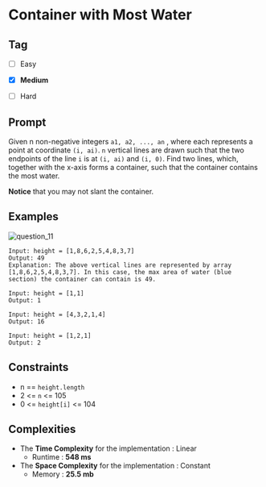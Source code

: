 # Container with Most Water
## Tag
- [ ] Easy  
- [x] **Medium**  
- [ ] Hard  
  

## Prompt
Given n non-negative integers `a1, a2, ..., an` , where each represents a point at coordinate `(i, ai)`. `n` vertical lines are drawn such that the two endpoints of the line `i` is at `(i, ai)` and `(i, 0)`. Find two lines, which, together with the x-axis forms a container, such that the container contains the most water.  
  
**Notice** that you may not slant the container.
  
## Examples
![question_11](https://user-images.githubusercontent.com/74072261/116006762-3f8d6380-a62a-11eb-83da-8ca76f0347a9.jpg)

```
Input: height = [1,8,6,2,5,4,8,3,7]
Output: 49
Explanation: The above vertical lines are represented by array [1,8,6,2,5,4,8,3,7]. In this case, the max area of water (blue section) the container can contain is 49.
```
```
Input: height = [1,1]
Output: 1
```
```
Input: height = [4,3,2,1,4]
Output: 16
```
```
Input: height = [1,2,1]
Output: 2
```
  
## Constraints
* n == `height.length`
* 2 <= `n` <= 105
* 0 <= `height[i]` <= 104
  
## Complexities
* The **Time Complexity** for the implementation : Linear
  * Runtime : **548 ms**  
* The **Space Complexity** for the implementation : Constant
  * Memory : **25.5 mb**
